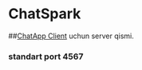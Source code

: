 # ChatSpark

##[ChatApp Client](https://github.com/LipeApp/ChatApp) uchun server qismi.
### standart port 4567
